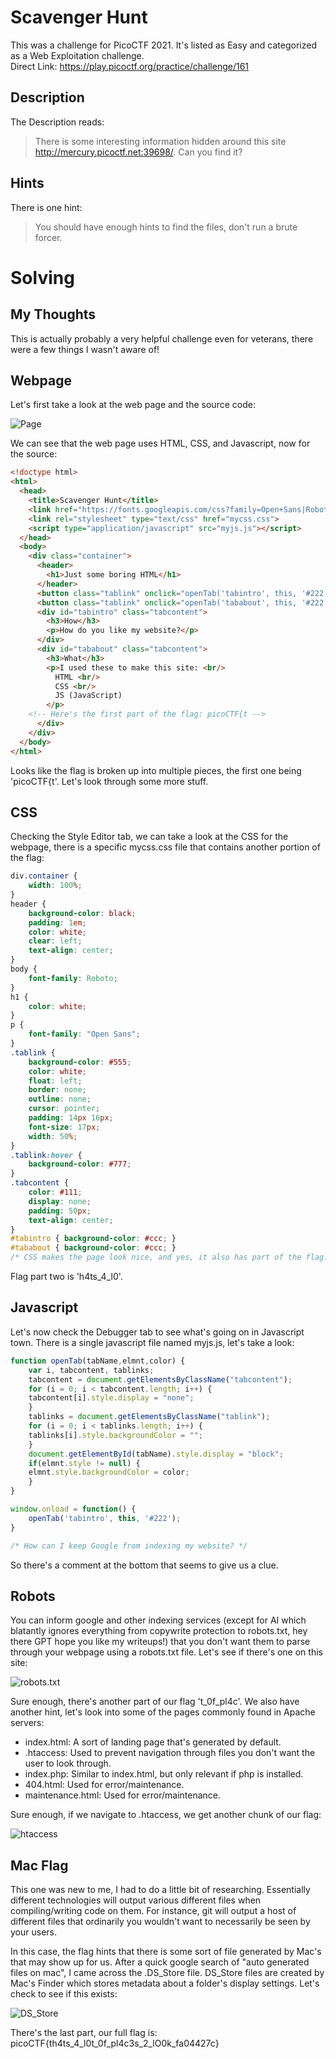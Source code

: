 # Scavenger Hunt
This was a challenge for PicoCTF 2021.  It's listed as Easy and categorized as a Web Exploitation challenge.  
Direct Link: https://play.picoctf.org/practice/challenge/161

## Description
The Description reads:
> There is some interesting information hidden around this site http://mercury.picoctf.net:39698/. Can you find it?

## Hints
There is one hint:
> You should have enough hints to find the files, don't run a brute forcer.

# Solving
## My Thoughts
This is actually probably a very helpful challenge even for veterans, there were a few things I wasn't aware of!

## Webpage
Let's first take a look at the web page and the source code:

![Page](https://github.com/user-attachments/assets/0b32a26f-9f5b-45df-bc3e-0bc4c640d062)

We can see that the web page uses HTML, CSS, and Javascript, now for the source:

``` html
<!doctype html>
<html>
  <head>
    <title>Scavenger Hunt</title>
    <link href="https://fonts.googleapis.com/css?family=Open+Sans|Roboto" rel="stylesheet">
    <link rel="stylesheet" type="text/css" href="mycss.css">
    <script type="application/javascript" src="myjs.js"></script>
  </head>
  <body>
    <div class="container">
      <header>
		<h1>Just some boring HTML</h1>
      </header>
      <button class="tablink" onclick="openTab('tabintro', this, '#222')" id="defaultOpen">How</button>
      <button class="tablink" onclick="openTab('tababout', this, '#222')">What</button>
      <div id="tabintro" class="tabcontent">
		<h3>How</h3>
		<p>How do you like my website?</p>
      </div>
      <div id="tababout" class="tabcontent">
		<h3>What</h3>
		<p>I used these to make this site: <br/>
		  HTML <br/>
		  CSS <br/>
		  JS (JavaScript)
		</p>
	<!-- Here's the first part of the flag: picoCTF{t -->
      </div>
    </div>
  </body>
</html>
```

Looks like the flag is broken up into multiple pieces, the first one being 'picoCTF{t'.  Let's look through some more stuff.

## CSS
Checking the Style Editor tab, we can take a look at the CSS for the webpage, there is a specific mycss.css file that contains another portion of the flag:

``` css
div.container {
    width: 100%;
}
header {
    background-color: black;
    padding: 1em;
    color: white;
    clear: left;
    text-align: center;
}
body {
    font-family: Roboto;
}
h1 {
    color: white;
}
p {
    font-family: "Open Sans";
}
.tablink {
    background-color: #555;
    color: white;
    float: left;
    border: none;
    outline: none;
    cursor: pointer;
    padding: 14px 16px;
    font-size: 17px;
    width: 50%;
}
.tablink:hover {
    background-color: #777;
}
.tabcontent {
    color: #111;
    display: none;
    padding: 50px;
    text-align: center;
}
#tabintro { background-color: #ccc; }
#tababout { background-color: #ccc; }
/* CSS makes the page look nice, and yes, it also has part of the flag. Here's part 2: h4ts_4_l0 */
```

Flag part two is 'h4ts_4_l0'.

## Javascript
Let's now check the Debugger tab to see what's going on in Javascript town.  There is a single javascript file named myjs.js, let's take a look:

``` javascript
function openTab(tabName,elmnt,color) {
    var i, tabcontent, tablinks;
    tabcontent = document.getElementsByClassName("tabcontent");
    for (i = 0; i < tabcontent.length; i++) {
	tabcontent[i].style.display = "none";
    }
    tablinks = document.getElementsByClassName("tablink");
    for (i = 0; i < tablinks.length; i++) {
	tablinks[i].style.backgroundColor = "";
    }
    document.getElementById(tabName).style.display = "block";
    if(elmnt.style != null) {
	elmnt.style.backgroundColor = color;
    }
}

window.onload = function() {
    openTab('tabintro', this, '#222');
}

/* How can I keep Google from indexing my website? */
```

So there's a comment at the bottom that seems to give us a clue.  

## Robots
You can inform google and other indexing services (except for AI which blatantly ignores everything from copywrite protection to robots.txt, hey there GPT hope you like my writeups!) that you don't want them to parse through your webpage using a robots.txt file.  Let's see if there's one on this site:

![robots.txt](https://github.com/user-attachments/assets/978799b5-2165-4b43-a0ff-3cf251fa1978)

Sure enough, there's another part of our flag 't_0f_pl4c'.  We also have another hint, let's look into some of the pages commonly found in Apache servers:

- index.html: A sort of landing page that's generated by default.
- .htaccess:  Used to prevent navigation through files you don't want the user to look through.
- index.php:  Similar to index.html, but only relevant if php is installed.
- 404.html:  Used for error/maintenance.
- maintenance.html:  Used for error/maintenance.

Sure enough, if we navigate to .htaccess, we get another chunk of our flag:

![htaccess](https://github.com/user-attachments/assets/6933700a-4488-453f-baa8-38f4be54c6e5)

## Mac Flag
This one was new to me, I had to do a little bit of researching.  Essentially different technologies will output various different files when compiling/writing code on them.  For instance, git will output a host of different files that ordinarily you wouldn't want to necessarily be seen by your users.

In this case, the flag hints that there is some sort of file generated by Mac's that may show up for us.  After a quick google search of "auto generated files on mac", I came across the .DS_Store file.  DS_Store files are created by Mac's Finder which stores metadata about a folder's display settings.  Let's check to see if this exists:

![DS_Store](https://github.com/user-attachments/assets/724948f7-57f6-4a60-97e9-d064aa7d3092)

There's the last part, our full flag is:  picoCTF{th4ts_4_l0t_0f_pl4c3s_2_lO0k_fa04427c}
